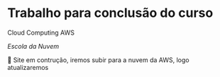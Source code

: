 # Trabalho para conclusão do curso

Cloud Computing AWS

*Escola da Nuvem*

:hammer: Site em contrução, iremos subir para a nuvem da AWS, logo atualizaremos 
